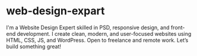 # web-design-expart
I'm a Website Design Expert skilled in PSD, responsive design, and front-end development. I create clean, modern, and user-focused websites using HTML, CSS, JS, and WordPress. Open to freelance and remote work. Let’s build something great!
